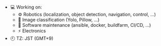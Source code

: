 
- 💻 Working on:
  - ⚙️ Robotics (localization, object detection, navigation, control, ...)
  - 📼 Image classification (Yolo, Pillow, ...)
  - 🌾 Software maintenance (ansible, docker, buildfarm, CI/CD,  ...)
  - ⚡ Electronics
- 🕘 TZ: JST (GMT+9)
